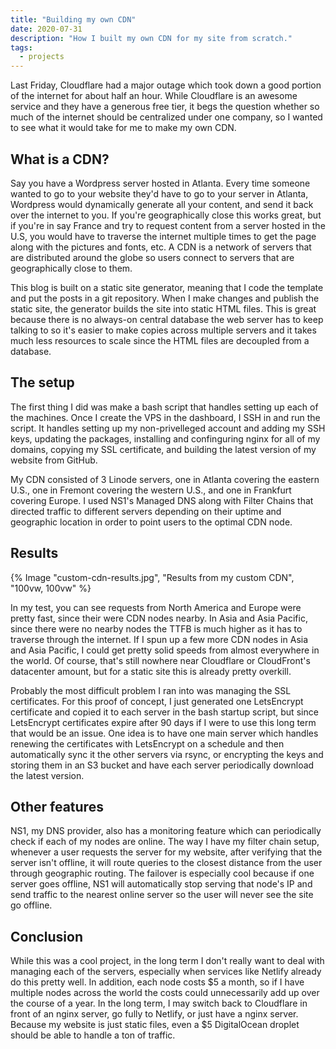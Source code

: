 ```yaml
---
title: "Building my own CDN"
date: 2020-07-31
description: "How I built my own CDN for my site from scratch."
tags:
  - projects
---
```

Last Friday, Cloudflare had a major outage which took down a good portion of the internet for about half an hour. While Cloudflare is an awesome service and they have a generous free tier, it begs the question whether so much of the internet should be centralized under one company, so I wanted to see what it would take for me to make my own CDN.

## What is a CDN?

Say you have a Wordpress server hosted in Atlanta. Every time someone wanted to go to your website they'd have to go to your server in Atlanta, Wordpress would dynamically generate all your content, and send it back over the internet to you. If you're geographically close this works great, but if you're in say France and try to request content from a server hosted in the U.S, you would have to traverse the internet multiple times to get the page along with the pictures and fonts, etc. A CDN is a network of servers that are distributed around the globe so users connect to servers that are geographically close to them.

This blog is built on a static site generator, meaning that I code the template and put the posts in a git repository. When I make changes and publish the static site, the generator builds the site into static HTML files. This is great because there is no always-on central database the web server has to keep talking to so it's easier to make copies across multiple servers and it takes much less resources to scale since the HTML files are decoupled from a database.

## The setup

The first thing I did was make a bash script that handles setting up each of the machines. Once I create the VPS in the dashboard, I SSH in and run the script. It handles setting up my non-privelleged account and adding my SSH keys, updating the packages, installing and confinguring nginx for all of my domains, copying my SSL certificate, and building the latest version of my website from GitHub. 

My CDN consisted of 3 Linode servers, one in Atlanta covering the eastern U.S., one in Fremont covering the western U.S., and one in Frankfurt covering Europe. I used NS1's Managed DNS along with Filter Chains that directed traffic to different servers depending on their uptime and geographic location in order to point users to the optimal CDN node.

## Results

{% Image "custom-cdn-results.jpg", "Results from my custom CDN", "100vw, 100vw" %}

In my test, you can see requests from North America and Europe were pretty fast, since their were CDN nodes nearby. In Asia and Asia Pacific, since there were no nearby nodes the TTFB is much higher as it has to traverse through the internet. If I spun up a few more CDN nodes in Asia and Asia Pacific, I could get pretty solid speeds from almost everywhere in the world. Of course, that's still nowhere near Cloudflare or CloudFront's datacenter amount, but for a static site this is already pretty overkill.

Probably the most difficult problem I ran into was managing the SSL certificates. For this proof of concept, I just generated one LetsEncrypt certificate and copied it to each server in the bash startup script, but since LetsEncrypt certificates expire after 90 days if I were to use this long term that would be an issue. One idea is to have one main server which handles renewing the certificates with LetsEncrypt on a schedule and then automatically sync it the other servers via rsync, or encrypting the keys and storing them in an S3 bucket and have each server periodically download the latest version.

## Other features

NS1, my DNS provider, also has a monitoring feature which can periodically check if each of my nodes are online. The way I have my filter chain setup, whenever a user requests the server for my website, after verifying that the server isn't offline, it will route queries to the closest distance from the user through geographic routing. The failover is especially cool because if one server goes offline, NS1 will automatically stop serving that node's IP and send traffic to the nearest online server so the user will never see the site go offline.

## Conclusion

While this was a cool project, in the long term I don't really want to deal with managing each of the servers, especially when services like Netlify already do this pretty well. In addition, each node costs $5 a month, so if I have multiple nodes across the world the costs could unnecessarily add up over the course of a year. In the long term, I may switch back to Cloudflare in front of an nginx server, go fully to Netlify, or just have a nginx server. Because my website is just static files, even a $5 DigitalOcean droplet should be able to handle a ton of traffic.